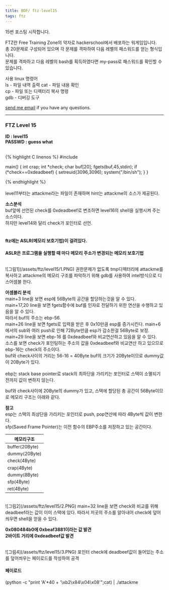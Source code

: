 ```yaml
---
title: BOF/ ftz-level15
tags: ftz
---
```


15번 포스팅 시작합니다.

FTZ란 Free Training Zone의 약자로 hackerschool에서 배포하는 워게임입니다.  
총 20문제로 구성되어 있으며 각 문제를 격파하여 다음 레벨의 패스워드를 얻는 형식입니다.  
문제를 격파하고 다음 레벨의 bash를 획득하였다면 my-pass로 패스워드를 확인할 수 있습니다.  

사용 linux 명령어  
ls - 파일 내역 출력
cat - 파일 내용 확인  
cp - 파일 또는 디렉터리 복사 명령  
gdb - 디버깅 도구  

 [send me email](mailto:jewel7492@gmail.com) if you have any questions.

<!--more-->

---
### FTZ Level 15
**ID : level15**  
**PASSWD : guess what**         

<br />
{% highlight C linenos %}  
#include <stdio.h>

main()
{ int crap;
  int *check;
  char buf[20];
  fgets(buf,45,stdin);
  if (*check==0xdeadbeef)
   {
     setreuid(3096,3096);
     system("/bin/sh");
   }
}

{% endhighlight %}  
<br />
level11부터는 attackme라는 파일이 존재하며 hint는 attackme의 소스가 제공된다.  

**소스분석**  
buf앞에 선언된 check를 0xdeadbeef로 변조하면 level16의 shell을 실행시켜 주는 소스이다.      
하지만 level14와 달리 check가 포인터로 선언.  
<br />

#### ftz에는 ASLR(메모리 보호기법)이 걸려있다.  
**ASLR은 프로그램을 실행할 때 마다 메모리 주소가 변경되는 메모리 보호기법**  

<br />
![그림1](/assets/ftz/level15/1.PNG)  
권한문제가 없도록 tmp디렉터리에 attackme를 복사하고 attackme의 메모리 구조를 파악하기 위해 gdb를 사용하여 intel방식으로 디스어셈블 한다.   

**어셈블리 분석**  
main+3 line을 보면 esp에 56Byte의 공간을 할당하는것을 알 수 있다.  
main+17,20 line을 보면 fgets함수에 buf를 인자로 전달하기 위한 연산을 수행하고 있음을 알 수 있다.  
따라서 buf의 주소는 ebp-56.  
main+26 line을 보면 fgets로 입력을 받은 후 0x10만큼 esp를 증가시킨다.  main+6에서의 sub와 여러 push로 인해 72Byte만큼 esp가 감소한걸 56Byte로 보정.  
main+29 line을 보면 ebp-16 를 0xdeadbeef와 비교연산하고 있음을 알 수 있다.  
소스를 보면 check가 포인팅하는 주소의 값을 0xdeadbeef와 비교연산 하고 있으므로 ebp-16는 check의 주소이다.  
buf와 check사이의 거리는 56-16 = 40Byte buf의 크기가 20Byte이므로 dummy값이 20Byte가 있다.  
<br />
ebp는 stack base pointer로 stack의 최하단을 가리키는 포인터로 스택이 소멸되기 전까지 값이 변하지 않는다.  

buf와 check사이에 20Byte의 dummy가 있고, 스택에 할당된 총 공간이 56Byte이므로 메모리 구조는 아래와 같다.  

**참고**  
esp는 스택의 최상단을 가리키는 포인터로 push, pop연산에 따라 4Byte씩 값이 변한다.  
sfp(Saved Frame Pointer)는 이전 함수의 EBP주소를 저장하고 있는 공간이다.  


메모리구조|
---|
buffer(20Byte)|
dummy(20Byte)|
check(4Byte)|
crap(4Byte)|
dummy(8Byte)|
sfp(4Byte)|
ret(4Byte)| 

<br />
![그림2](/assets/ftz/level15/2.PNG)  
main+32 line을 보면 check와 비교를 위해 deadbeef라는 값이 이미 스택에 있다.  
따라서 저곳의 주소를 알아내어 check에 덮어씌우면 shell을 얻을 수 있다.  

**0x080484b0에 0xbeaf3881이라는 값 발견**  
**2바이트 거리에 0xdeadbeef값 발견**  

<br />
![그림4](/assets/ftz/level15/3.PNG)  
포인터 check에 deadbeef값이 들어있는 주소를 덮어씌우는 페이로드를 작성하여 공격

#### 페이로드
 (python -c "print 'A'*40 + '\xb2\x84\x04\x08'";cat) | ./attackme
